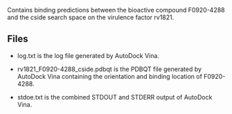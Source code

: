 Contains binding predictions between the bioactive compound F0920-4288 and the cside search space on the virulence factor rv1821.

## Files

- log.txt is the log file generated by AutoDock Vina.

- rv1821_F0920-4288_cside.pdbqt is the PDBQT file generated by AutoDock Vina containing the orientation and binding location of F0920-4288.

- stdoe.txt is the combined STDOUT and STDERR output of AutoDock Vina.

